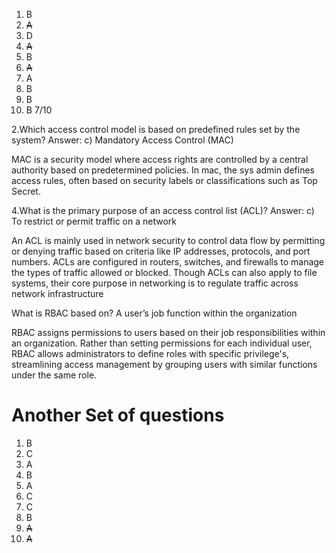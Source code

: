 1. B
2. ~~A~~
3. D
4. ~~A~~
5. B
6. ~~A~~
7. A
8. B
9. B
10. B
7/10

2.Which access control model is based on predefined rules set by the system?
Answer: c) Mandatory Access Control (MAC)

MAC is a security model where access rights are controlled by a central authority based on predetermined policies. In mac, the sys admin defines access rules, often based on security labels or classifications such as Top Secret. 

4.What is the primary purpose of an access control list (ACL)?
Answer: c) To restrict or permit traffic on a network

An ACL is mainly used in network security to control data flow by permitting or denying traffic based on criteria like IP addresses, protocols, and port numbers. ACLs are configured in routers, switches, and firewalls to manage the types of traffic allowed or blocked. Though ACLs can also apply to file systems, their core purpose in networking is to regulate traffic across network infrastructure

What is RBAC based on? 
A user’s job function within the organization

RBAC assigns permissions to users based on their job responsibilities within an organization. Rather than setting permissions for each individual user, RBAC allows administrators to define roles with specific privilege's, streamlining access management by grouping users with similar functions under the same role.

# Another Set of questions 
1. B
2. C
3. A
4. B
5. A
6. C
7. C
8. B
9. ~~A~~
10. ~~A~~

